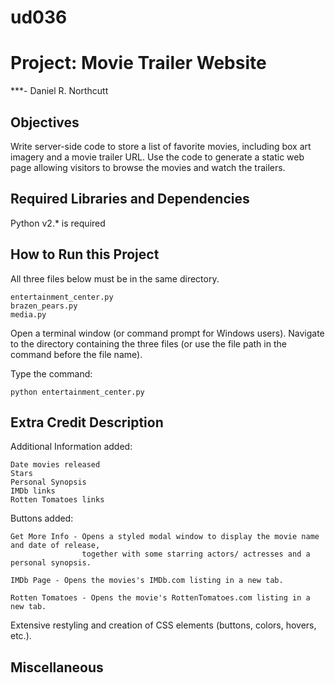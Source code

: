 # ud036
Project: Movie Trailer Website
==============================
***- Daniel R. Northcutt


Objectives
----------

Write server-side code to store a list of favorite movies, including box art imagery and a 
movie trailer URL. Use the code to generate a static web page allowing visitors to browse the 
movies and watch the trailers.


Required Libraries and Dependencies
-----------------------------------

Python v2.* is required


How to Run this Project
-----------------------

All three files below must be in the same directory.

	entertainment_center.py
	brazen_pears.py 
	media.py

Open a terminal window (or command prompt for Windows users).
Navigate to the directory containing the three files (or use the file path in the command before 
the file name).

Type the command:

	python entertainment_center.py


Extra Credit Description
------------------------

Additional Information added:

	Date movies released
	Stars
	Personal Synopsis
	IMDb links
	Rotten Tomatoes links
	
Buttons added:

	Get More Info - Opens a styled modal window to display the movie name and date of release,
	                together with some starring actors/ actresses and a personal synopsis.
				
	IMDb Page - Opens the movies's IMDb.com listing in a new tab.
	
	Rotten Tomatoes - Opens the movie's RottenTomatoes.com listing in a new tab.
	

	
Extensive restyling and creation of CSS elements (buttons, colors, hovers, etc.).


Miscellaneous
-------------
